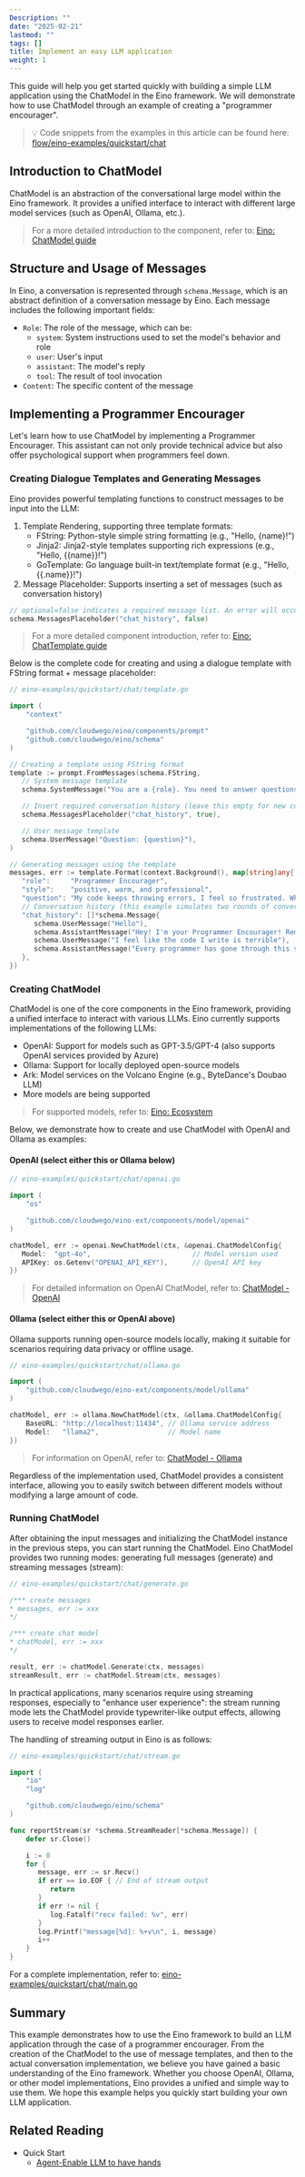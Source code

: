 ```yaml
---
Description: ""
date: "2025-02-21"
lastmod: ""
tags: []
title: Implement an easy LLM application
weight: 1
---
```


This guide will help you get started quickly with building a simple LLM application using the ChatModel in the Eino framework. We will demonstrate how to use ChatModel through an example of creating a "programmer encourager".

> 💡
> Code snippets from the examples in this article can be found here: [flow/eino-examples/quickstart/chat](https://github.com/cloudwego/eino-examples/blob/main/quickstart/chat)

## **Introduction to ChatModel**

ChatModel is an abstraction of the conversational large model within the Eino framework. It provides a unified interface to interact with different large model services (such as OpenAI, Ollama, etc.).

> For a more detailed introduction to the component, refer to: [Eino: ChatModel guide](/en/docs/eino/core_modules/components/chat_model_guide)

## **Structure and Usage of Messages**

In Eino, a conversation is represented through `schema.Message`, which is an abstract definition of a conversation message by Eino. Each message includes the following important fields:

- `Role`: The role of the message, which can be:
  - `system`: System instructions used to set the model's behavior and role
  - `user`: User's input
  - `assistant`: The model's reply
  - `tool`: The result of tool invocation
- `Content`: The specific content of the message

## **Implementing a Programmer Encourager**

Let's learn how to use ChatModel by implementing a Programmer Encourager. This assistant can not only provide technical advice but also offer psychological support when programmers feel down.

### **Creating Dialogue Templates and Generating Messages**

Eino provides powerful templating functions to construct messages to be input into the LLM:

1. Template Rendering, supporting three template formats:
   - FString: Python-style simple string formatting (e.g., "Hello, {name}!")
   - Jinja2: Jinja2-style templates supporting rich expressions (e.g., "Hello, {{name}}!")
   - GoTemplate: Go language built-in text/template format (e.g., "Hello, {{.name}}!")
2. Message Placeholder: Supports inserting a set of messages (such as conversation history)

```go
// optional=false indicates a required message list. An error will occur if the corresponding variable is not found in the template input
schema.MessagesPlaceholder("chat_history", false)
```

> For a more detailed component introduction, refer to: [Eino: ChatTemplate guide](/en/docs/eino/core_modules/components/chat_template_guide)

Below is the complete code for creating and using a dialogue template with FString format + message placeholder:

```go
// eino-examples/quickstart/chat/template.go

import (
    "context"

    "github.com/cloudwego/eino/components/prompt"
    "github.com/cloudwego/eino/schema"
)

// Creating a template using FString format
template := prompt.FromMessages(schema.FString,
   // System message template
   schema.SystemMessage("You are a {role}. You need to answer questions in a {style} manner. Your goal is to help programmers maintain a positive and optimistic attitude, providing technical advice while also caring about their mental health."),

   // Insert required conversation history (leave this empty for new conversations)
   schema.MessagesPlaceholder("chat_history", true),

   // User message template
   schema.UserMessage("Question: {question}"),
)

// Generating messages using the template
messages, err := template.Format(context.Background(), map[string]any{
   "role":     "Programmer Encourager",
   "style":    "positive, warm, and professional",
   "question": "My code keeps throwing errors, I feel so frustrated. What should I do?",
   // Conversation history (this example simulates two rounds of conversation history)
   "chat_history": []*schema.Message{
      schema.UserMessage("Hello"),
      schema.AssistantMessage("Hey! I'm your Programmer Encourager! Remember, every great programmer grows through debugging. How can I assist you today?", nil),
      schema.UserMessage("I feel like the code I write is terrible"),
      schema.AssistantMessage("Every programmer has gone through this stage! The important thing is that you are constantly learning and improving. Let's take a look at the code together; I'm sure that through refactoring and optimization, it will get better. Remember, Rome wasn't built in a day, and code quality is improved through continuous refinement.", nil),
   },
})
```

### Creating ChatModel

ChatModel is one of the core components in the Eino framework, providing a unified interface to interact with various LLMs. Eino currently supports implementations of the following LLMs:

- OpenAI: Support for models such as GPT-3.5/GPT-4 (also supports OpenAI services provided by Azure)
- Ollama: Support for locally deployed open-source models
- Ark: Model services on the Volcano Engine (e.g., ByteDance's Doubao LLM)
- More models are being supported

> For supported models, refer to: [Eino: Ecosystem](/en/docs/eino/ecosystem)

Below, we demonstrate how to create and use ChatModel with OpenAI and Ollama as examples:

#### **OpenAI (select either this or Ollama below)**

```go
// eino-examples/quickstart/chat/openai.go

import (
    "os"

    "github.com/cloudwego/eino-ext/components/model/openai"
)

chatModel, err := openai.NewChatModel(ctx, &openai.ChatModelConfig{
   Model:  "gpt-4o",                         // Model version used
   APIKey: os.Getenv("OPENAI_API_KEY"),      // OpenAI API key
})
```

> For detailed information on OpenAI ChatModel, refer to: [ChatModel - OpenAI](/en/docs/eino/ecosystem/chat_model/chat_model_openai)

#### **Ollama (select either this or OpenAI above)**

Ollama supports running open-source models locally, making it suitable for scenarios requiring data privacy or offline usage.

```go
// eino-examples/quickstart/chat/ollama.go

import (
    "github.com/cloudwego/eino-ext/components/model/ollama"
)

chatModel, err := ollama.NewChatModel(ctx, &ollama.ChatModelConfig{
    BaseURL: "http://localhost:11434", // Ollama service address
    Model:   "llama2",                 // Model name
})
```

> For information on OpenAI, refer to: [ChatModel - Ollama](/en/docs/eino/ecosystem/chat_model/chat_model_ollama)

Regardless of the implementation used, ChatModel provides a consistent interface, allowing you to easily switch between different models without modifying a large amount of code.

### **Running ChatModel**

After obtaining the input messages and initializing the ChatModel instance in the previous steps, you can start running the ChatModel. Eino ChatModel provides two running modes: generating full messages (generate) and streaming messages (stream):

```go
// eino-examples/quickstart/chat/generate.go

/*** create messages
* messages, err := xxx
*/

/*** create chat model
* chatModel, err := xxx
*/ 

result, err := chatModel.Generate(ctx, messages)
streamResult, err := chatModel.Stream(ctx, messages)
```

In practical applications, many scenarios require using streaming responses, especially to "enhance user experience": the stream running mode lets the ChatModel provide typewriter-like output effects, allowing users to receive model responses earlier.

The handling of streaming output in Eino is as follows:

```go
// eino-examples/quickstart/chat/stream.go

import (
    "io"
    "log"

    "github.com/cloudwego/eino/schema"
)

func reportStream(sr *schema.StreamReader[*schema.Message]) {
    defer sr.Close()

    i := 0
    for {
       message, err := sr.Recv()
       if err == io.EOF { // End of stream output
          return
       }
       if err != nil {
          log.Fatalf("recv failed: %v", err)
       }
       log.Printf("message[%d]: %+v\n", i, message)
       i++
    }
}
```

For a complete implementation, refer to: [eino-examples/quickstart/chat/main.go](https://github.com/cloudwego/eino-examples/blob/main/quickstart/chat/main.go)

## **Summary**

This example demonstrates how to use the Eino framework to build an LLM application through the case of a programmer encourager. From the creation of the ChatModel to the use of message templates, and then to the actual conversation implementation, we believe you have gained a basic understanding of the Eino framework. Whether you choose OpenAI, Ollama, or other model implementations, Eino provides a unified and simple way to use them. We hope this example helps you quickly start building your own LLM application.

## **Related Reading**

- Quick Start
  - [Agent-Enable LLM to have hands](/en/docs/eino/quick_start/agent_llm_with_tools)
